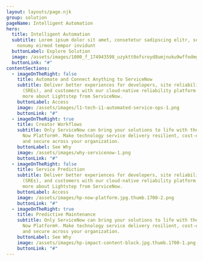 ```yaml
---
layout: layouts/page.njk
group: solution
pageName: Intelligent Automation
hero:
  title: Intelligent Automation
  subtitle: Lorem ipsum dolor sit amet, consetetur sadipscing elitr, sed diam
    nonumy eirmod tempor invidunt
  buttonLabel: Explore Solution
  image: /assets/images/1000_f_174943598_uzyktt0ofsroyd8umjnuku9wffodmgf7-1.png
  buttonLink: "#"
contentSections:
  - imageOnTheRight: false
    title: Automate and Connect Anything to ServiceNow
    subtitle: Deliver better experiences for developers, site reliability engineers
      (SREs), and customers with our cloud-native reliability platform. Learn
      more about Lightstep from ServiceNow.
    buttonLabel: Access
    image: /assets/images/l1-tech-i1-automated-service-ops-1.png
    buttonLink: "#"
  - imageOnTheRight: true
    title: Creator Workflows
    subtitle: Only ServiceNow can bring your solutions to life with the power of the
      Now Platform®. Make technology service delivery resilient, cost-efficient,
      and secure across your organization.
    buttonLabel: See Why
    image: /assets/images/why-servicenow-1.png
    buttonLink: "#"
  - imageOnTheRight: false
    title: Service Prediction
    subtitle: Deliver better experiences for developers, site reliability engineers
      (SREs), and customers with our cloud-native reliability platform. Learn
      more about Lightstep from ServiceNow.
    buttonLabel: Access
    image: /assets/images/hp-now-platform.jpg.thumb.1700-2.png
    buttonLink: "#"
  - imageOnTheRight: true
    title: Predictive Maintenance
    subtitle: Only ServiceNow can bring your solutions to life with the power of the
      Now Platform®. Make technology service delivery resilient, cost-efficient,
      and secure across your organization.
    buttonLabel: See Why
    image: /assets/images/hp-impact-content-block.jpg.thumb.1700-1.png
    buttonLink: "#"
---
```

